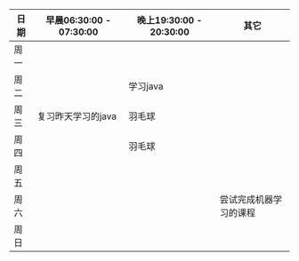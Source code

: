 | 日期   | 早晨06:30:00 - 07:30:00 | 晚上19:30:00 - 20:30:00 | 其它          |
| ---- | --------------------- | --------------------- | ----------- |
| 周一   |                       |                       |             |
| 周二   |                       | 学习java                |             |
| 周三   | 复习昨天学习的java           | 羽毛球                   |             |
| 周四   |                       | 羽毛球                   |             |
| 周五   |                       |                       |             |
| 周六   |                       |                       | 尝试完成机器学习的课程 |
| 周日   |                       |                       |             |

